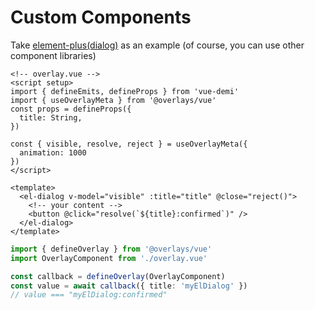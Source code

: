 #  Custom Components

Take [element-plus(dialog)](https://element.eleme.cn/#/en-US/component/dialog) as an example (of course, you can use other component libraries)

```vue
<!-- overlay.vue -->
<script setup>
import { defineEmits, defineProps } from 'vue-demi'
import { useOverlayMeta } from '@overlays/vue'
const props = defineProps({
  title: String,
})

const { visible, resolve, reject } = useOverlayMeta({
  animation: 1000
})
</script>

<template>
  <el-dialog v-model="visible" :title="title" @close="reject()">
    <!-- your content -->
    <button @click="resolve(`${title}:confirmed`)" />
  </el-dialog>
</template>
```

```ts
import { defineOverlay } from '@overlays/vue'
import OverlayComponent from './overlay.vue'

const callback = defineOverlay(OverlayComponent)
const value = await callback({ title: 'myElDialog' })
// value === "myElDialog:confirmed"
```